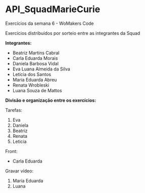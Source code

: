 # API_SquadMarieCurie

Exercícios da semana 6 - WoMakers Code

Exercícios distribuídos por sorteio entre as integrantes da Squad

**Integrantes:**

- Beatriz Martins Cabral
- Carla Eduarda Morais
- Daniela Barbosa Vidal
- Eva Luana Almeida da Silva
- Letícia dos Santos
- Maria Eduarda Abreu
- Renata Wrobleski
- Luana Souza de Mattos

**Divisão e organização entre os exercícios:**

Tarefas:
1. Eva
2. Daniela
3. Beatriz
4. Renata
5. Leticia

Front:
- Carla Eduarda

Gravar vídeo:
1. Maria Eduarda
2. Luana 